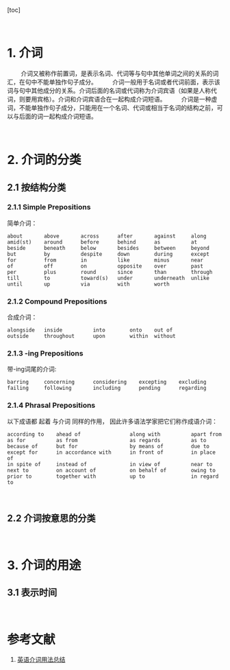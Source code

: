 [toc]





&emsp;
&emsp; 
# 1. 介词
&emsp;&emsp; 介词又被称作前置词，是表示名词、代词等与句中其他单词之间的关系的词汇，在句中不能单独作句子成分。
&emsp;&emsp; 介词一般用于名词或者代词前面，表示该词与句中其他成分的关系。介词后面的名词或代词称为介词宾语（如果是人称代词，则要用宾格）。介词和介词宾语合在一起构成介词短语。
&emsp;&emsp; 介词是一种虚词，不能单独作句子成分，只能用在一个名词、代词或相当于名词的结构之前，可以与后面的词一起构成介词短语。






&emsp;
&emsp; 
# 2. 介词的分类
## 2.1 按结构分类
### 2.1.1 Simple Prepositions
简单介词：
```
about       above       across      after       against     along
amid(st)    around      before      behind      as          at
beside      beneath     below       besides     between     beyond    
but         by          despite     down        during      except
for         from        in          like        minus       near        
of          off         on          opposite    over        past
per         plus        round       since       than        through    
till        to          toward(s)   under       underneath  unlike
until       up          via         with        worth
```
### 2.1.2 Compound Prepositions
合成介词：
```
alongside   inside          into        onto    out of
outside     throughout      upon        within  without
```
### 2.1.3 -ing Prepositions
带-ing词尾的介词:
```
barring     concerning      considering    excepting    excluding
failing     following       including      pending      regarding
```
### 2.1.4 Phrasal Prepositions
以下成语都 起着 与介词 同样的作用， 因此许多语法学家把它们称作成语介词：
```
according to    ahead of                along with          apart from
as for          as from                 as regards          as to
because of      but for                 by means of         due to
except for      in accordance with      in front of         in place of
in spite of     instead of              in view of          near to
next to         on account of           on behalf of        owing to
prior to        together with           up to               in regard to
```

&emsp; 
## 2.2 介词按意思的分类



&emsp;
&emsp; 
# 3. 介词的用途
## 3.1 表示时间





&emsp;
&emsp; 
# 参考文献
1. [英语介词用法总结](https://zhuanlan.zhihu.com/p/74325865)

